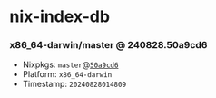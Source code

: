 # nix-index-db
### x86_64-darwin/master @ 240828.50a9cd6
- Nixpkgs: `master`@[`50a9cd6`](https://github.com/NixOS/nixpkgs/commit/50a9cd6e0052009b73f59aecbaea3f03c35441b7)
- Platform: `x86_64-darwin`
- Timestamp: `20240828014809`
